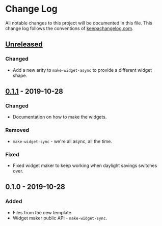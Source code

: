 # Change Log
All notable changes to this project will be documented in this file. This change log follows the conventions of [keepachangelog.com](http://keepachangelog.com/).

## [Unreleased]
### Changed
- Add a new arity to `make-widget-async` to provide a different widget shape.

## [0.1.1] - 2019-10-28
### Changed
- Documentation on how to make the widgets.

### Removed
- `make-widget-sync` - we're all async, all the time.

### Fixed
- Fixed widget maker to keep working when daylight savings switches over.

## 0.1.0 - 2019-10-28
### Added
- Files from the new template.
- Widget maker public API - `make-widget-sync`.

[Unreleased]: https://github.com/your-name/sin-mov/compare/0.1.1...HEAD
[0.1.1]: https://github.com/your-name/sin-mov/compare/0.1.0...0.1.1
